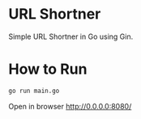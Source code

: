# URL Shortner

Simple URL Shortner in Go using Gin.

# How to Run

```bash
go run main.go
```

Open in browser http://0.0.0.0:8080/
